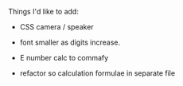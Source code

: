 Things I'd like to add:

- CSS camera / speaker

- font smaller as digits increase. 

- E number calc to commafy 

- refactor so calculation formulae in separate file 